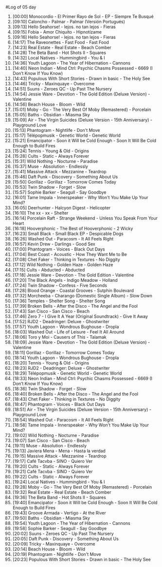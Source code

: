 #Log of 05 day

1. [00:00] Monocordio - El Primer Rayo de Sol - EP - Siempre Te Busqué
1. [09:10] Caloncho - Palmar - Palmar (Versión Portugués)
1. [09:13] Hello Seahorse! - lejos. no tan lejos - Fieras
1. [09:15] Fobia - Amor Chiquito - Hipnotízame
1. [09:16] Hello Seahorse! - lejos. no tan lejos - Fieras
1. [14:17] The Raveonettes - Fast Food - Fast Food
1. [14:23] Real Estate - Real Estate - Beach Comber
1. [14:28] The Beta Band - Hot Shots II - Squares
1. [14:32] Local Natives - Hummingbird - You & I
1. [14:36] Youth Lagoon - The Year of Hibernation - Cannons
1. [14:40] Neon Indian - Mind Ctrl: Psychic Chasms Possessed - 6669 (I Don’t Know If You Know)
1. [14:43] Populous With Short Stories - Drawn in basic - The Holy See
1. [14:46] Tricky - Maxinquaye - Overcome
1. [14:51] Suuns - Zeroes QC - Up Past The Nursery
1. [14:54] Jessie Ware - Devotion - The Gold Edition (Deluxe Version) - Valentine
1. [14:56] Beach House - Bloom - Wild
1. [15:01] Moby - Go - The Very Best Of Moby (Remastered) - Porcelain
1. [15:05] Baths - Obsidian - Miasma Sky
1. [15:09] Air - The Virgin Suicides (Deluxe Version - 15th Anniversary) - Playground Love
1. [15:13] Phantogram - Nightlife - Don't Move
1. [15:17] Télépopmusik - Genetic World - Genetic World
1. [15:21] Emancipator - Soon it Will be Cold Enough - Soon It Will Be Cold Enough to Build Fires
1. [15:24] Tennis - Young & Old - Origins
1. [15:28] Cults - Static - Always Forever
1. [15:31] Wild Nothing - Nocturne - Paradise
1. [15:37] Muse - Absolution - Endlessly
1. [15:41] Massive Attack - Mezzanine - Teardrop
1. [15:46] Daft Punk - Discovery - Something About Us
1. [15:50] Gorillaz - Gorillaz - Tomorrow Comes Today
1. [15:53] Twin Shadow - Forget - Slow
1. [15:57] Sophie Barker - Seagull - Say Goodbye
1. [16:01] Tame Impala - Innerspeaker - Why Won't You Make Up Your Mind?
1. [16:05] Deerhunter - Halcyon Digest - Helicopter
1. [16:10] The xx - xx - Shelter
1. [16:14] Porcelain Raft - Strange Weekend - Unless You Speak From Your Heart
1. [16:18] Hooverphonic - The Best of Hooverphonic - 2 Wicky
1. [16:23] Small Black - Small Black EP - Despicable Dogs
1. [16:26] Washed Out - Paracosm - It All Feels Right
1. [16:57] Kevin Drew - Darlings - Good Sex
1. [17:00] Phantogram - Voices - Black Out Days
1. [17:04] Best Coast - Acoustic - How They Want Me to Be
1. [17:08] Chet Faker - Thinking in Textures - No Diggity
1. [17:12] Wild Nothing - Golden Haze - Golden Haze
1. [17:15] Cults - Abducted - Abducted
1. [17:18] Jessie Ware - Devotion - The Gold Edition - Valentine
1. [17:20] The Black Angels - Indigo Meadow - Holland
1. [17:24] Twin Shadow - Confess - Five Seconds
1. [17:28] Blood Orange - Coastal Grooves - Sutphin Boulevard
1. [17:32] Morcheeba - Charango (Domestic Single Album) - Slow Down
1. [17:36] Temples - Shelter Song - Shelter Song
1. [17:39] Broken Bells - After the Disco - The Angel and the Fool
1. [17:43] San Cisco - San Cisco - Beach
1. [17:46] Zero 7 - I Give It A Year (Original Soundtrack) - Give It Away
1. [17:52] RJD2 - Deadringer: Deluxe - Ghostwriter
1. [17:57] Youth Lagoon - Wondrous Bughouse - Dropla
1. [18:03] Washed Out - Life of Leisure - Feel It All Around
1. [18:06] Toro y Moi - Causers of This - Talamak
1. [18:09] Jessie Ware - Devotion - The Gold Edition (Deluxe Version) - Valentine
1. [18:11] Gorillaz - Gorillaz - Tomorrow Comes Today
1. [18:14] Youth Lagoon - Wondrous Bughouse - Dropla
1. [18:20] Tennis - Young & Old - Origins
1. [18:23] RJD2 - Deadringer: Deluxe - Ghostwriter
1. [18:29] Télépopmusik - Genetic World - Genetic World
1. [18:33] Neon Indian - Mind Ctrl: Psychic Chasms Possessed - 6669 (I Don’t Know If You Know)
1. [18:36] Twin Shadow - Forget - Slow
1. [18:40] Broken Bells - After the Disco - The Angel and the Fool
1. [18:43] Chet Faker - Thinking in Textures - No Diggity
1. [18:47] Phantogram - Voices - Black Out Days
1. [18:51] Air - The Virgin Suicides (Deluxe Version - 15th Anniversary) - Playground Love
1. [18:54] Washed Out - Paracosm - It All Feels Right
1. [18:58] Tame Impala - Innerspeaker - Why Won't You Make Up Your Mind?
1. [19:02] Wild Nothing - Nocturne - Paradise
1. [19:07] San Cisco - San Cisco - Beach
1. [19:11] Muse - Absolution - Endlessly
1. [19:13] Javiera Mena - Mena - Hasta la verdad
1. [19:15] Massive Attack - Mezzanine - Teardrop
1. [19:17] Café Tacvba - SINO - Quiero Ver
1. [19:20] Cults - Static - Always Forever
1. [19:21] Café Tacvba - SINO - Quiero Ver
1. [19:22] Cults - Static - Always Forever
1. [19:24] Local Natives - Hummingbird - You & I
1. [19:28] Moby - Go - The Very Best Of Moby (Remastered) - Porcelain
1. [19:32] Real Estate - Real Estate - Beach Comber
1. [19:36] The Beta Band - Hot Shots II - Squares
1. [19:40] Emancipator - Soon it Will be Cold Enough - Soon It Will Be Cold Enough to Build Fires
1. [19:43] Groove Armada - Vertigo - At the River
1. [19:50] Baths - Obsidian - Miasma Sky
1. [19:54] Youth Lagoon - The Year of Hibernation - Cannons
1. [19:58] Sophie Barker - Seagull - Say Goodbye
1. [20:02] Suuns - Zeroes QC - Up Past The Nursery
1. [20:05] Daft Punk - Discovery - Something About Us
1. [20:09] Tricky - Maxinquaye - Overcome
1. [20:14] Beach House - Bloom - Wild
1. [20:19] Phantogram - Nightlife - Don't Move
1. [20:23] Populous With Short Stories - Drawn in basic - The Holy See
